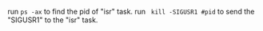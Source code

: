 run `ps -ax` to find the pid of "isr" task.
run ` kill -SIGUSR1 #pid` to send the "SIGUSR1" to the "isr" task.